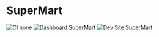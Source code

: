 # SuperMart

![CI none](https://img.shields.io/badge/ci-none-orange.svg)
[![Dashboard SuperMart](https://img.shields.io/badge/dashboard-SuperMart-yellow.svg)](https://dashboard.pantheon.io/sites/23e35c8e-a96f-47b3-aeb1-0e5a6b26924c#dev/code)
[![Dev Site SuperMart](https://img.shields.io/badge/site-SuperMart-blue.svg)](http://dev-SuperMart.pantheonsite.io/)